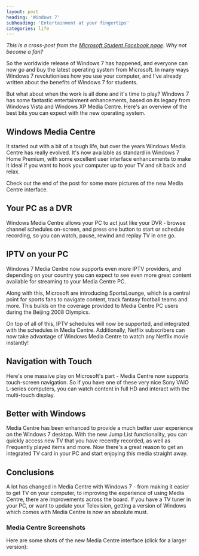 ```yaml
---
layout: post
heading: 'Windows 7'
subheading: 'Entertainment at your fingertips'
categories: life
---
```


*This is a cross-post from the [Microsoft Student Facebook page](http://www.facebook.com/microsoftstudent). Why not become a fan?*

So the worldwide release of Windows 7 has happened, and everyone can now go and buy the latest operating system from Microsoft. In many ways Windows 7 revolutionises how you use your computer, and I've already written about the benefits of Windows 7 for students.

But what about when the work is all done and it's time to play? Windows 7 has some fantastic entertainment enhancements, based on its legacy from Windows Vista and Windows XP Media Centre. Here's an overview of the best bits you can expect with the new operating system.

## Windows Media Centre

It started out with a bit of a tough life, but over the years Windows Media Centre has really evolved. It's now available as standard in Windows 7 Home Premium, with some excellent user interface enhancements to make it ideal if you want to hook your computer up to your TV and sit back and relax.

<!-- Replace missing image from http://media.chris-alexander.co.uk/wp-content/uploads/2009/10/wmc1.png -->

Check out the end of the post for some more pictures of the new Media Centre interface.

## Your PC as a DVR

Windows Media Centre allows your PC to act just like your DVR - browse channel schedules on-screen, and press one button to start or schedule recording, so you can watch, pause, rewind and replay TV in one go.

<!-- Replace missing image from http://media.chris-alexander.co.uk/wp-content/uploads/2009/10/pvr.png -->

## IPTV on your PC

Windows 7 Media Centre now supports even more IPTV providers, and depending on your country you can expect to see even more great content available for streaming to your Media Centre PC.

Along with this, Microsoft are introducing SportsLounge, which is a central point for sports fans to navigate content, track fantasy football teams and more. This builds on the coverage provided to Media Centre PC users during the Beijing 2008 Olympics.

On top of all of this, IPTV schedules will now be supported, and integrated with the schedules in Media Centre. Additionally, Netflix subscribers can now take advantage of Windows Media Centre to watch any Netflix movie instantly!

## Navigation with Touch

Here's one massive play on Microsoft's part - Media Centre now supports touch-screen navigation. So if you have one of these very nice Sony VAIO L-series computers, you can watch content in full HD and interact with the multi-touch display.

<!-- Replace missing image from http://media.chris-alexander.co.uk/wp-content/uploads/2009/10/vaiol.png -->

## Better with Windows

Media Centre has been enhanced to provide a much better user experience on the Windows 7 desktop. With the new Jump List functionality, you can quickly access new TV that you have recently recorded, as well as Frequently played items and more. Now there's a great reason to get an integrated TV card in your PC and start enjoying this media straight away.

<!-- Replace missing image from http://media.chris-alexander.co.uk/wp-content/uploads/2009/10/mc-pc.png -->

## Conclusions

A lot has changed in Media Centre with Windows 7 - from making it easier to get TV on your computer, to improving the experience of using Media Centre, there are improvements across the board. If you have a TV tuner in your PC, or want to update your Television, getting a version of Windows which comes with Media Centre is now an absolute must.

### Media Centre Screenshots

Here are some shots of the new Media Centre interface (click for a larger version):

<!-- Replace missing image from http://media.chris-alexander.co.uk/wp-content/uploads/2009/10/wmc2-300x224.png -->

<!-- Replace missing image from http://media.chris-alexander.co.uk/wp-content/uploads/2009/10/wmc6-300x224.png -->

